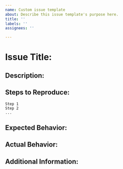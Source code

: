 ```yaml
---
name: Custom issue template
about: Describe this issue template's purpose here.
title: ''
labels: ''
assignees: ''

---
```


# Issue Title:
<!-- Provide a clear and concise title for the issue -->
## Description:
<!-- Describe the issue in detail, including what needs to be fixed or improved -->
## Steps to Reproduce:
<!-- If applicable, provide steps to reproduce the issue -->

    Step 1
    Step 2
    ...

## Expected Behavior:
<!-- Describe what you expect to happen when the issue is resolved -->
## Actual Behavior:
<!-- Describe what actually happens when the issue occurs -->
## Additional Information:
<!-- Add any other information that might be helpful, such as screenshots, error messages, etc. -->
